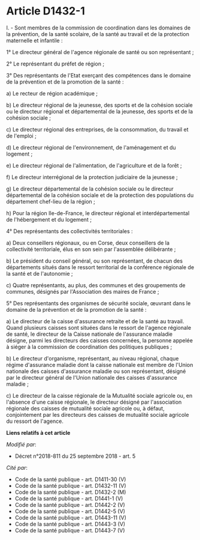 # Article D1432-1

I. - Sont membres de la commission de coordination dans les domaines de la prévention, de la santé scolaire, de la santé au
travail et de la protection maternelle et infantile :

1° Le directeur général de l'agence régionale de santé ou son représentant ;

2° Le représentant du préfet de région ;

3° Des représentants de l'Etat exerçant des compétences dans le domaine de la prévention et de la promotion de la santé :

a) Le recteur de région académique ;

b) Le directeur régional de la jeunesse, des sports et de la cohésion sociale ou le directeur régional et départemental de la
jeunesse, des sports et de la cohésion sociale ;

c) Le directeur régional des entreprises, de la consommation, du travail et de l'emploi ;

d) Le directeur régional de l'environnement, de l'aménagement et du logement ;

e) Le directeur régional de l'alimentation, de l'agriculture et de la forêt ;

f) Le directeur interrégional de la protection judiciaire de la jeunesse ;

g) Le directeur départemental de la cohésion sociale ou le directeur départemental de la cohésion sociale et de la protection
des populations du département chef-lieu de la région ;

h) Pour la région Ile-de-France, le directeur régional et interdépartemental de l'hébergement et du logement ;

4° Des représentants des collectivités territoriales :

a) Deux conseillers régionaux, ou en Corse, deux conseillers de la collectivité territoriale, élus en son sein par
l'assemblée délibérante ;

b) Le président du conseil général, ou son représentant, de chacun des départements situés dans le ressort territorial de la
conférence régionale de la santé et de l'autonomie ;

c) Quatre représentants, au plus, des communes et des groupements de communes, désignés par l'Association des maires de
France ;

5° Des représentants des organismes de sécurité sociale, œuvrant dans le domaine de la prévention et de la promotion de la
santé :

a) Le directeur de la caisse d'assurance retraite et de la santé au travail. Quand plusieurs caisses sont situées dans le
ressort de l'agence régionale de santé, le directeur de la Caisse nationale de l'assurance maladie désigne, parmi les
directeurs des caisses concernées, la personne appelée à siéger à la commission de coordination des politiques publiques ;

b) Le directeur d'organisme, représentant, au niveau régional, chaque régime d'assurance maladie dont la caisse nationale est
membre de l'Union nationale des caisses d'assurance maladie ou son représentant, désigné par le directeur général de l'Union
nationale des caisses d'assurance maladie ;

c) Le directeur de la caisse régionale de la Mutualité sociale agricole ou, en l'absence d'une caisse régionale, le directeur
désigné par l'association régionale des caisses de mutualité sociale agricole ou, à défaut, conjointement par les directeurs
des caisses de mutualité sociale agricole du ressort de l'agence.

**Liens relatifs à cet article**

_Modifié par_:

  - Décret n°2018-811 du 25 septembre 2018 - art. 5

_Cité par_:

  - Code de la santé publique - art. D1411-30 (V)
  - Code de la santé publique - art. D1432-11 (V)
  - Code de la santé publique - art. D1432-2 (M)
  - Code de la santé publique - art. D1441-1 (V)
  - Code de la santé publique - art. D1442-2 (V)
  - Code de la santé publique - art. D1442-5 (V)
  - Code de la santé publique - art. D1443-11 (V)
  - Code de la santé publique - art. D1443-3 (V)
  - Code de la santé publique - art. D1443-7 (V)
